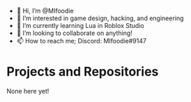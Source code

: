 - 👋 Hi, I’m @MIfoodie
- 👀 I’m interested in game design, hacking, and engineering
- 🌱 I’m currently learning Lua in Roblox Studio
- 💞️ I’m looking to collaborate on anything!
- 📫 How to reach me; Discord: MIfoodie#9147 


 # Projects and Repositories
 
 None here yet!

